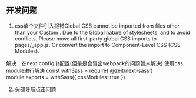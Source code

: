 ## 开发问题
 1. css单个文件引入报错Global CSS cannot be imported from files other than your Custom <App>. Due to the Global nature of stylesheets, and to avoid conflicts, Please move all first-party global CSS imports to pages/_app.js. Or convert the import to Component-Level CSS (CSS Modules).

 解决：在next.config.js配置(但是是会冒出webpack的问题暂未解决) 使用css module进行解决
 const withSass = require('@zeit/next-sass')
  module.exports = withSass({
    cssModules: true
  })

  2. 头部导航点击问题